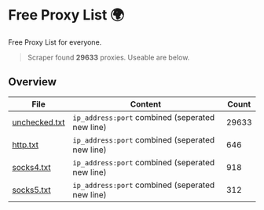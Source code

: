 
# Free Proxy List 🌍

Free Proxy List for everyone.
> Scraper found **29633** proxies. Useable are below.

## Overview

|File|Content|Count|
|----|-------|-----|
|[unchecked.txt](https://raw.githubusercontent.com/yemixzy/proxy-list/main/proxies/unchecked.txt)|`ip_address:port` combined (seperated new line)|29633|
|[http.txt](https://raw.githubusercontent.com/yemixzy/proxy-list/main/proxies/http.txt)|`ip_address:port` combined (seperated new line)|646|
|[socks4.txt](https://raw.githubusercontent.com/yemixzy/proxy-list/main/proxies/socks4.txt)|`ip_address:port` combined (seperated new line)|918|
|[socks5.txt](https://raw.githubusercontent.com/yemixzy/proxy-list/main/proxies/socks5.txt)|`ip_address:port` combined (seperated new line)|312|


